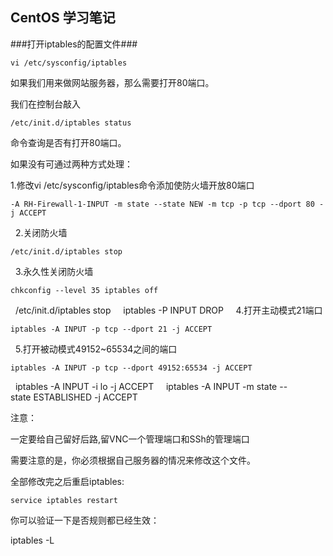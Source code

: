 ## CentOS 学习笔记 ##

###打开iptables的配置文件###
 
	vi /etc/sysconfig/iptables  

如果我们用来做网站服务器，那么需要打开80端口。 

我们在控制台敲入

	/etc/init.d/iptables status

命令查询是否有打开80端口。

如果没有可通过两种方式处理：

1.修改vi /etc/sysconfig/iptables命令添加使防火墙开放80端口

	-A RH-Firewall-1-INPUT -m state --state NEW -m tcp -p tcp --dport 80 -j ACCEPT  
 
2.关闭防火墙
	
	/etc/init.d/iptables stop  
 
3.永久性关闭防火墙
	
	chkconfig --level 35 iptables off  
 
	/etc/init.d/iptables stop  
 
	iptables -P INPUT DROP  
 
4.打开主动模式21端口
	
	iptables -A INPUT -p tcp --dport 21 -j ACCEPT  
 
5.打开被动模式49152~65534之间的端口
	
	iptables -A INPUT -p tcp --dport 49152:65534 -j ACCEPT  
 
	iptables -A INPUT -i lo -j ACCEPT  
 
	iptables -A INPUT -m state --state ESTABLISHED -j ACCEPT  
 

注意：

一定要给自己留好后路,留VNC一个管理端口和SSh的管理端口

需要注意的是，你必须根据自己服务器的情况来修改这个文件。

全部修改完之后重启iptables:

	service iptables restart

你可以验证一下是否规则都已经生效：

iptables -L
